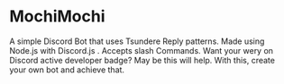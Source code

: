 # MochiMochi
A simple Discord Bot that uses Tsundere Reply patterns. Made using Node.js with Discord.js . Accepts slash Commands. Want your wery on Discord active developer badge? May be this will help. With this, create your own bot and achieve that.

